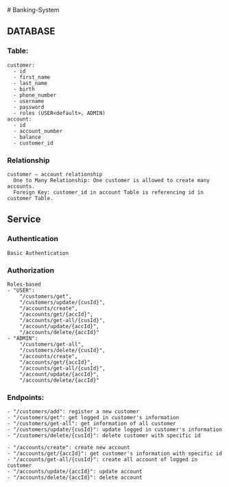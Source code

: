 ﻿﻿# Banking-System

## DATABASE
### Table:
    customer:
      - id
      - first_name
      - last_name
      - birth
      - phone_number
      - username
      - password
      - roles (USER<default>, ADMIN)
    account:
      - id
      - account_number
      - balance
      - customer_id
### Relationship
    customer – account relationship
      One to Many Relationship: One customer is allowed to create many accounts.
      Foreign Key: customer_id in account Table is referencing id in customer Table.

## Service
### Authentication
    Basic Authentication
### Authorization
    Roles-based 
    - "USER": 
        "/customers/get",
        "/customers/update/{cusId}",
        "/accounts/create",
        "/accounts/get/{accId}",
        "/accounts/get-all/{cusId}",
        "/account/update/{accId}",
        "/accounts/delete/{accId}"
    - "ADMIN": 
        "/customers/get-all",
        "/customers/delete/{cusId}",
        "/accounts/create",
        "/accounts/get/{accId}",
        "/accounts/get-all/{cusId}",
        "/account/update/{accId}",
        "/accounts/delete/{accId}"
### Endpoints:
    - "/customers/add": register a new customer
    - "/customers/get": get logged in customer's information
    - "/customers/get-all": get information of all customer
    - "/customers/update/{cusId}": update logged in customer's information
    - "/customers/delete/{cusId}": delete customer with specific id

    - "/accounts/create": create new account
    - "/accounts/get/{accId}": get customer's information with specific id
    - "/accounts/get-all/{cusId}": create all account of logged in customer
    - "/accounts/update/{accId}": update account
    - "/accounts/delete/{accId}": delete account
    
    
      

